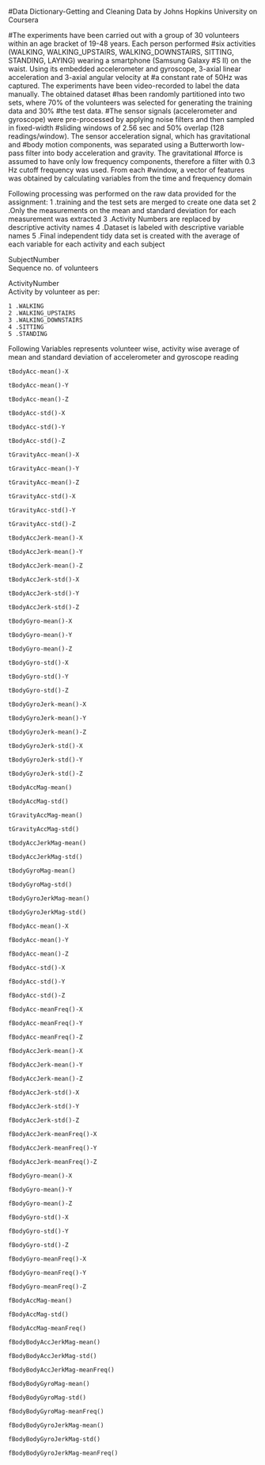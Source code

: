 #Data Dictionary-Getting and Cleaning Data by Johns Hopkins University on Coursera

#The experiments have been carried out with a group of 30 volunteers within an age bracket of 19-48 years. Each person performed #six activities (WALKING, WALKING_UPSTAIRS, WALKING_DOWNSTAIRS, SITTING, STANDING, LAYING) wearing a smartphone (Samsung Galaxy #S II) on the waist. Using its embedded accelerometer and gyroscope, 3-axial linear acceleration and 3-axial angular velocity at #a constant rate of 50Hz was captured. The experiments have been video-recorded to label the data manually. The obtained dataset #has been randomly partitioned into two sets, where 70% of the volunteers was selected for generating the training data and 30% #the test data.
#The sensor signals (accelerometer and gyroscope) were pre-processed by applying noise filters and then sampled in fixed-width #sliding windows of 2.56 sec and 50% overlap (128 readings/window). The sensor acceleration signal, which has gravitational and #body motion components, was separated using a Butterworth low-pass filter into body acceleration and gravity. The gravitational #force is assumed to have only low frequency components, therefore a filter with 0.3 Hz cutoff frequency was used. From each #window, a vector of features was obtained by calculating variables from the time and frequency domain

Following processing was performed on the raw data provided for the assignment:
  1 .training and the test sets are merged to create one data set
  2 .Only the measurements on the mean and standard deviation for each measurement was extracted
  3 .Activity Numbers are replaced by descriptive activity names 
  4 .Dataset is labeled with descriptive variable names
  5 .Final independent tidy data set is created with the average of each variable for each activity and each subject


SubjectNumber	
    Sequence no. of volunteers
    
ActivityNumber	
    Activity by volunteer as per:
    
    1 .WALKING
    2 .WALKING_UPSTAIRS
    3 .WALKING_DOWNSTAIRS
    4 .SITTING
    5 .STANDING
    
Following Variables represents volunteer wise, activity wise average of mean and standard deviation of accelerometer and gyroscope reading

    tBodyAcc-mean()-X	
    
    tBodyAcc-mean()-Y	
    
    tBodyAcc-mean()-Z	
    
    tBodyAcc-std()-X	
    
    tBodyAcc-std()-Y	
    
    tBodyAcc-std()-Z	
    
    tGravityAcc-mean()-X	
    
    tGravityAcc-mean()-Y	
    
    tGravityAcc-mean()-Z	
    
    tGravityAcc-std()-X	
    
    tGravityAcc-std()-Y	
    
    tGravityAcc-std()-Z	
    
    tBodyAccJerk-mean()-X	
    
    tBodyAccJerk-mean()-Y	
    
    tBodyAccJerk-mean()-Z	
    
    tBodyAccJerk-std()-X	
    
    tBodyAccJerk-std()-Y	
    
    tBodyAccJerk-std()-Z	
    
    tBodyGyro-mean()-X	
    
    tBodyGyro-mean()-Y	
    
    tBodyGyro-mean()-Z	
    
    tBodyGyro-std()-X	
    
    tBodyGyro-std()-Y	
    
    tBodyGyro-std()-Z	
    
    tBodyGyroJerk-mean()-X	
    
    tBodyGyroJerk-mean()-Y	
    
    tBodyGyroJerk-mean()-Z	
    
    tBodyGyroJerk-std()-X	
    
    tBodyGyroJerk-std()-Y	
    
    tBodyGyroJerk-std()-Z	
    
    tBodyAccMag-mean()	
    
    tBodyAccMag-std()	
    
    tGravityAccMag-mean()	
    
    tGravityAccMag-std()	
    
    tBodyAccJerkMag-mean()	
    
    tBodyAccJerkMag-std()	
    
    tBodyGyroMag-mean()	
    
    tBodyGyroMag-std()	
    
    tBodyGyroJerkMag-mean()	
    
    tBodyGyroJerkMag-std()	
    
    fBodyAcc-mean()-X	
    
    fBodyAcc-mean()-Y	
    
    fBodyAcc-mean()-Z	
    
    fBodyAcc-std()-X	
    
    fBodyAcc-std()-Y	
    
    fBodyAcc-std()-Z	
    
    fBodyAcc-meanFreq()-X	
    
    fBodyAcc-meanFreq()-Y	
    
    fBodyAcc-meanFreq()-Z	
    
    fBodyAccJerk-mean()-X	
    
    fBodyAccJerk-mean()-Y	
    
    fBodyAccJerk-mean()-Z	
    
    fBodyAccJerk-std()-X	
    
    fBodyAccJerk-std()-Y	
    
    fBodyAccJerk-std()-Z	
    
    fBodyAccJerk-meanFreq()-X	
    
    fBodyAccJerk-meanFreq()-Y	
    
    fBodyAccJerk-meanFreq()-Z	
    
    fBodyGyro-mean()-X	
    
    fBodyGyro-mean()-Y	
    
    fBodyGyro-mean()-Z	
    
    fBodyGyro-std()-X	
    
    fBodyGyro-std()-Y	
    
    fBodyGyro-std()-Z	
    
    fBodyGyro-meanFreq()-X	
    
    fBodyGyro-meanFreq()-Y	
    
    fBodyGyro-meanFreq()-Z	
    
    fBodyAccMag-mean()	
    
    fBodyAccMag-std()	
    
    fBodyAccMag-meanFreq()	
    
    fBodyBodyAccJerkMag-mean()	
    
    fBodyBodyAccJerkMag-std()	
    
    fBodyBodyAccJerkMag-meanFreq()	
    
    fBodyBodyGyroMag-mean()	
    
    fBodyBodyGyroMag-std()	
    
    fBodyBodyGyroMag-meanFreq()	
    
    fBodyBodyGyroJerkMag-mean()	
    
    fBodyBodyGyroJerkMag-std()	
    
    fBodyBodyGyroJerkMag-meanFreq()
